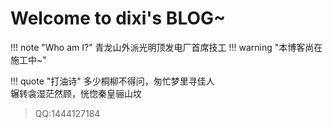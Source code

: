 # Welcome to dixi's BLOG~

!!! note "Who am I?"
    青龙山外派光明顶发电厂首席技工
!!! warning "本博客尚在施工中~"

!!! quote "打油诗"
    多少桐柳不得问，匆忙梦里寻佳人  
    辗转衾湿茫然顾，恍惚秦皇骊山坟

>QQ:1444127184